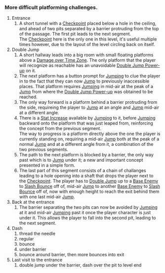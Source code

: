 ### More difficult platforming challenges.

1. Entrance
	1. A short tunnel with a [Checkpoint](../Enviromental%20Features/Helpful/Checkpoint.md) placed below a hole in the ceiling, and ahead of two pits separated by a barrier protruding from the top of the passage. The first pit leads to the next segment.<br>The [Checkpoint](../Enviromental%20Features/Helpful/Checkpoint.md) here is the only one in this level, it's useful multiple times however, due to the layout of the level circling back on itself.
2. Double Jump
	1. A short hallway leads into a big room with small floating platforms above a [Damage over Time Zone](../Enviromental%20Features/Harmful/Damage&20Zones.md). The only platform that the player will recognize as reachable has an unavoidable [Double Jump Power-up](../Enviromental%20Features/Helpful/Power-ups/Double&20Jump.md) on it.
	2. The next platform has a button prompt for [Jumping](../../Player%20Character/Ultion/Abilities/Jump.md) to clue the player in to the fact that they can now [Jump](../../Player%20Character/Ultion/Abilities/Jump.md) to previously inaccessible places. That platform requires [Jumping](../../Player%20Character/Ultion/Abilities/Jump.md) in mid-air at the peak of a [Jump](../../Player%20Character/Ultion/Abilities/Jump.md) from where the [Double Jump Power-up](../Enviromental%20Features/Helpful/Power-ups/Double&20Jump.md) was obtained to be reached.
	3. The only way forward is a platform behind a barrier protruding from the side, requireing the player to [Jump](../../Player%20Character/Ultion/Abilities/Jump.md) at an angle and [Jump](../../Player%20Character/Ultion/Abilities/Jump.md) mid-air at a different angle.
	4. There is a [Stat Increase](../Enviromental%20Features/Helpful/Power-ups/Stat&20Increases) available by [Jumping](../../Player%20Character/Ultion/Abilities/Jump.md) to it, before [Jumping](../../Player%20Character/Ultion/Abilities/Jump.md) backward onto the platform that was just leaped from, reinforcing the concept from the previous segment.<br>The way to progress is a platform directly above the one the player is currently standing on, requiring a mid-air [Jump](../../Player%20Character/Ultion/Abilities/Jump.md) both at the peak of a normal [Jump](../../Player%20Character/Ultion/Abilities/Jump.md) and at a different angle from it, a combination of the two previous segments.
	5. The path to the next platform is blocked by a barrier, the only way past which is to [Jump](../../Player%20Character/Ultion/Abilities/Jump.md) under it; a new and important concept presented in a simple form.
 	6. The last part of this segment consists of a chain of challanges leading to a hole opening into a shaft that drops the player next to the [Checkpoint](../Enviromental%20Features/Helpful/Checkpoint.md). The player has to [Double Jump](../../Player%20Character/Ultion/Abilities/Jump.md) up to a [Base Enemy](../Enviromental%20Features/Harmful/Enemies/Base%20Enemy.md) to [Slash Bounce](../../Player%20Character/Ultion/Abilities/Slash.md) off of, mid-air [Jump](../../Player%20Character/Ultion/Abilities/Jump.md) to another [Base Enemy](../Enviromental%20Features/Harmful/Enemies/Base%20Enemy.md) to [Slash Bounce](../../Player%20Character/Ultion/Abilities/Slash.md) off of, now with enough height to reach the exit behind them with one last mid-air [Jump](../../Player%20Character/Ultion/Abilities/Jump.md).
3. Back at the entrance
	1. The barrier separating the two pits can now be avoided by [Jumping](../../Player%20Character/Ultion/Abilities/Jump.md) at it and mid-air [Jumping](../../Player%20Character/Ultion/Abilities/Jump.md) past it once the player character is just under it. This allows the player to fall into the second pit, leading to the next segment.
4. Dash
	1. thread the needle
	2. regular
	3. bounce
	4. under barrier
	5. bounce around barrier, then more bounces into exit
5. Last visit to the entrance
	1. double jump under the barrier, dash over the pit to level end
